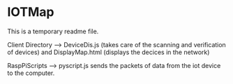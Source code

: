 # IOTMap
This is a temporary readme file. 

Client Directory --> DeviceDis.js (takes care of the scanning and verification of devices) and DisplayMap.html (displays the decices in the network)

RaspPiScripts --> pyscript.js sends the packets of data from the iot device to the computer.

